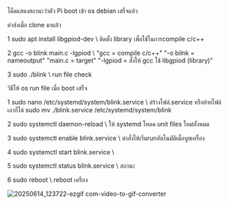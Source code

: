 โค็ดแสดงสถานะว่าตัว Pi boot เข้า os debian เสร็จแล้ว

คำส่งเมื่อ clone มาแล้ว

1 sudo apt install libgpiod-dev \\ ติดตั้ง library เพื่อใช้ในการcompile c/c++

2 gcc -o blink main.c -lgpiod \\ "gcc = compile c/c++" "-o bilnk = nameoutput" "main.c = target" "-lgpiod = สั่งให้ gcc ใช้ libgpiod (library)"

3 sudo ./blink \\ run file check

วิธีให้ os run file เมื่อ boot เสร็จ

1 sudo nano /etc/systemd/system/blink.service \\ สร้างไฟล์.service หรือย้ายไฟล์เอาก็ได้ sudo mv ./blink.service /etc/systemd/system/blink

2 sudo systemctl daemon-reload \\ ให้ systemd โหลด unit files ใหม่ทั้งหมด

3 sudo systemctl enable blink.service  \\ คำสั่งให้เริ่มrunอัตโนมัติเมื่อบูตเครื่อง

4 sudo systemctl start blink.service \\

5 sudo systemctl status blink.service \\ สถานะ

6 sudo reboot \\ reboot เครือง

![20250614_123722-ezgif com-video-to-gif-converter](https://github.com/user-attachments/assets/fd283849-7813-419b-abf8-d263f9d3591c)
